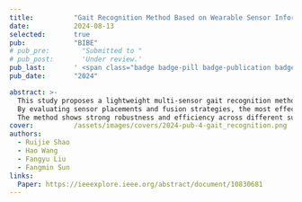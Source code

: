 ```yaml
---
title:          "Gait Recognition Method Based on Wearable Sensor Information Fusion"
date:           2024-08-13
selected:       true
pub:            "BIBE"
# pub_pre:        "Submitted to "
# pub_post:       'Under review.'
pub_last:       ' <span class="badge badge-pill badge-publication badge-success">Spotlight</span>'
pub_date:       "2024"

abstract: >-
  This study proposes a lightweight multi-sensor gait recognition method with attention mechanisms to improve accuracy and reduce model complexity. 
  By evaluating sensor placements and fusion strategies, the most effective combinations and data-level fusion are identified. 
  The method shows strong robustness and efficiency across different subject scales, enhancing practicality in real-world applications.
cover:          /assets/images/covers/2024-pub-4-gait_recognition.png
authors:
  - Ruijie Shao
  - Hao Wang
  - Fangyu Liu
  - Fangmin Sun
links:
  Paper: https://ieeexplore.ieee.org/abstract/document/10830681
---
```

